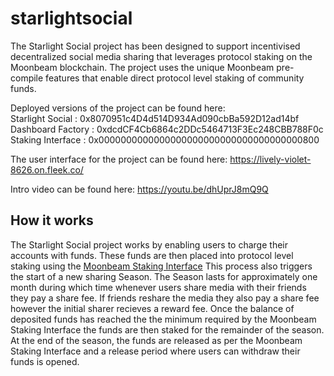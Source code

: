 # starlightsocial
The Starlight Social project has been designed to support incentivised decentralized social media sharing that leverages protocol staking on the Moonbeam blockchain.
The project uses the unique Moonbeam pre-compile features that enable direct protocol level staking of community funds. 


Deployed versions of the project can be found here: <br/>
Starlight Social : 0x8070951c4D4d514D934Ad090cbBa592D12ad14bf <br/>
Dashboard Factory : 0xdcdCF4Cb6864c2DDc5464713F3Ec248CBB788F0c <br/>
Staking Interface : 0x0000000000000000000000000000000000000800 <br/>

The user interface for the project can be found here:
https://lively-violet-8626.on.fleek.co/

Intro video can be found here: 
https://youtu.be/dhUprJ8mQ9Q

## How it works
The Starlight Social project works by enabling users to charge their accounts with funds. These funds are then placed into protocol level staking using the <a href="https://github.com/PureStake/moonbeam/blob/master/precompiles/parachain-staking/StakingInterface.sol">Moonbeam Staking Interface</a>
This process also triggers the start of a new sharing Season. The Season lasts for approximately one month during which time whenever users share media with their friends they pay a share fee. If friends reshare the media they also pay a share fee however the initial sharer recieves a reward fee. 
Once the balance of deposited funds has reached the the minimum required by the Moonbeam Staking Interface the funds are then staked for the remainder of the season. 
At the end of the season, the funds are released as per the Moonbeam Staking Interface and a release period where users can withdraw their funds is opened. 

